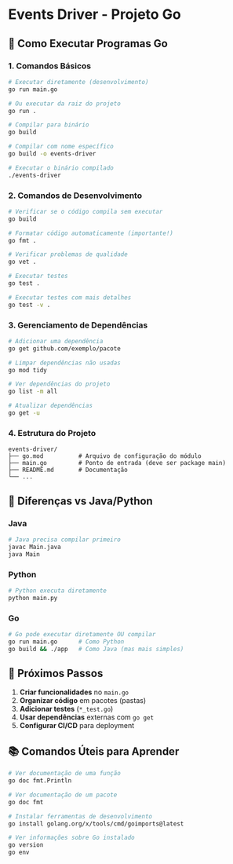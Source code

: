 # Events Driver - Projeto Go

## 🚀 Como Executar Programas Go

### 1. Comandos Básicos

```bash
# Executar diretamente (desenvolvimento)
go run main.go

# Ou executar da raiz do projeto
go run .

# Compilar para binário
go build

# Compilar com nome específico
go build -o events-driver

# Executar o binário compilado
./events-driver
```

### 2. Comandos de Desenvolvimento

```bash
# Verificar se o código compila sem executar
go build

# Formatar código automaticamente (importante!)
go fmt .

# Verificar problemas de qualidade
go vet .

# Executar testes
go test .

# Executar testes com mais detalhes
go test -v .
```

### 3. Gerenciamento de Dependências

```bash
# Adicionar uma dependência
go get github.com/exemplo/pacote

# Limpar dependências não usadas
go mod tidy

# Ver dependências do projeto
go list -m all

# Atualizar dependências
go get -u
```

### 4. Estrutura do Projeto

```
events-driver/
├── go.mod          # Arquivo de configuração do módulo
├── main.go         # Ponto de entrada (deve ser package main)
├── README.md       # Documentação
└── ...
```

## 🎯 Diferenças vs Java/Python

### Java
```bash
# Java precisa compilar primeiro
javac Main.java
java Main
```

### Python
```bash
# Python executa diretamente
python main.py
```

### Go
```bash
# Go pode executar diretamente OU compilar
go run main.go      # Como Python
go build && ./app   # Como Java (mas mais simples)
```

## 🔧 Próximos Passos

1. **Criar funcionalidades** no `main.go`
2. **Organizar código** em pacotes (pastas)
3. **Adicionar testes** (`*_test.go`)
4. **Usar dependências** externas com `go get`
5. **Configurar CI/CD** para deployment

## 📚 Comandos Úteis para Aprender

```bash
# Ver documentação de uma função
go doc fmt.Println

# Ver documentação de um pacote
go doc fmt

# Instalar ferramentas de desenvolvimento
go install golang.org/x/tools/cmd/goimports@latest

# Ver informações sobre Go instalado
go version
go env
```